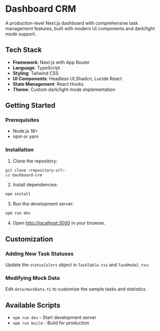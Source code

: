 # Dashboard CRM

A production-level Next.js dashboard with comprehensive task management features, built with modern UI components and dark/light mode support.

## Tech Stack

- **Framework**: Next.js with App Router
- **Language**: TypeScript
- **Styling**: Tailwind CSS
- **UI Components**: Headless UI,Shadcn, Lucide React
- **State Management**: React Hooks
- **Theme**: Custom dark/light mode implementation

## Getting Started

### Prerequisites

- Node.js 18+
- npm or yarn

### Installation

1. Clone the repository:

```bash
git clone <repository-url>
cd dashboard-crm
```

2. Install dependencies:

```bash
npm install
```

3. Run the development server:

```bash
npm run dev
```

4. Open [http://localhost:3000](http://localhost:3000) in your browser.

## Customization

### Adding New Task Statuses

Update the `statusColors` object in `TaskTable.tsx` and `TaskModal.tsx`:

### Modifying Mock Data

Edit `data/mockData.ts` to customize the sample tasks and statistics.

## Available Scripts

- `npm run dev` - Start development server
- `npm run build` - Build for production
